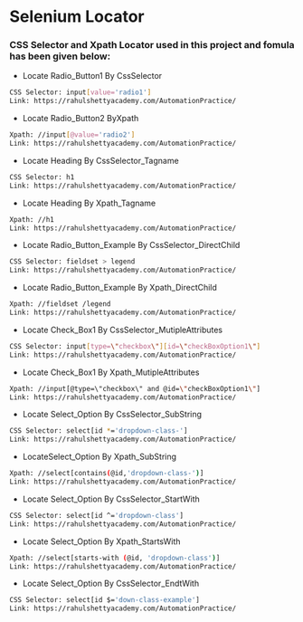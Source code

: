 
# Selenium Locator
### CSS Selector and Xpath Locator used in this project and fomula has been given below: 

- Locate Radio_Button1 By CssSelector

```bash
CSS Selector: input[value='radio1']
Link: https://rahulshettyacademy.com/AutomationPractice/
```


- Locate Radio_Button2 ByXpath

```bash
Xpath: //input[@value='radio2']
Link: https://rahulshettyacademy.com/AutomationPractice/
```


- Locate Heading By CssSelector_Tagname
```bash
CSS Selector: h1
Link: https://rahulshettyacademy.com/AutomationPractice/
```


- Locate Heading By Xpath_Tagname
```bash
Xpath: //h1
Link: https://rahulshettyacademy.com/AutomationPractice/
```


- Locate Radio_Button_Example By CssSelector_DirectChild
```bash
CSS Selector: fieldset > legend
Link: https://rahulshettyacademy.com/AutomationPractice/
```


- Locate Radio_Button_Example By Xpath_DirectChild
```bash
Xpath: //fieldset /legend
Link: https://rahulshettyacademy.com/AutomationPractice/
```


- Locate Check_Box1 By CssSelector_MutipleAttributes
```bash
CSS Selector: input[type=\"checkbox\"][id=\"checkBoxOption1\"]
Link: https://rahulshettyacademy.com/AutomationPractice/
```


- Locate Check_Box1 By Xpath_MutipleAttributes
```bash
Xpath: //input[@type=\"checkbox\" and @id=\"checkBoxOption1\"]
Link: https://rahulshettyacademy.com/AutomationPractice/
```


- Locate Select_Option By CssSelector_SubString
```bash
CSS Selector: select[id *='dropdown-class-']
Link: https://rahulshettyacademy.com/AutomationPractice/
```


- LocateSelect_Option By Xpath_SubString
```bash
Xpath: //select[contains(@id,'dropdown-class-')]
Link: https://rahulshettyacademy.com/AutomationPractice/
```


- Locate Select_Option By CssSelector_StartWith
```bash
CSS Selector: select[id ^='dropdown-class']
Link: https://rahulshettyacademy.com/AutomationPractice/
```


- Locate Select_Option By Xpath_StartsWith
```bash
Xpath: //select[starts-with (@id, 'dropdown-class')]
Link: https://rahulshettyacademy.com/AutomationPractice/
```


- Locate Select_Option By CssSelector_EndtWith
```bash
CSS Selector: select[id $='down-class-example']
Link: https://rahulshettyacademy.com/AutomationPractice/
```
